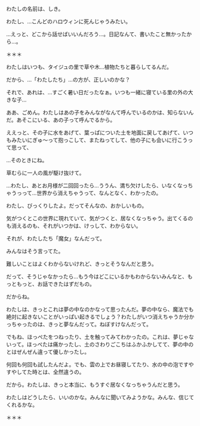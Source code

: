 ﻿わたしの名前は、しき。

わたし、…こんどのハロウィンに死んじゃうみたい。

…えっと、どこから話せばいいんだろう…。日記なんて、書いたこと無かったから…。

＊＊＊

わたしはいつも、タイジュの里で草や木…植物たちと暮らしてるんだ。

だから、…「わたしたち」…の方が、正しいのかな？

それで、あれは、…すごく暑い日だったなぁ。いつも一緒に寝ている里の外の大きな子…

ああ、ごめん。わたしはあの子をみんながなんて呼んでいるのかは、知らないんだ。あそこにいる、あの子って呼んでるから。

ええっと、その子に水をあげて、葉っぱについた土を地面に戻してあげて、いつもみたいにぎゅ〜って抱っこして、またねってして、他の子にも会いに行こうって思って、

…そのときにね。

草むらに一人の風が駆け抜けて。

…わたし、あとお月様が二回回ったら…ううん、満ち欠けしたら、いなくなっちゃうっって…世界から消えちゃうって、なんとなく、わかったの。

わたし、びっくりしたよ。だってそんなの、おかしいもの。

気がつくとこの世界に現れていて、気がつくと、居なくなっちゃう。出てくるのも消えるのも、それがいつかは、けっして、わからない。

それが、わたしたち「魔女」なんだって。

みんなはそう言ってた。

難しいことはよくわからないけれど、きっとそうなんだと思う。

だって、そうじゃなかったら…もう今はどこにいるかもわからないみんなと、もっともっと、お話できたはずだもの。

だからね。

わたしは、きっとこれは夢の中なのかなって思ったんだ。夢の中なら、魔法でも絶対に起きないことがいっぱい起きるでしょう？わたしがいつ消えちゃうか分かっちゃったのは、きっと夢なんだって。ねぼすけなんだって。

でもね、ほっぺたをつねったり、土を触ってみてわかったの。これは、夢じゃないって。ほっぺたは痛かったし、土のさわりごこちはふかふかしてて、夢の中のとはぜんぜん違って優しかったし。

何回も何回も試したんだよ。でも、雲の上でお昼寝してたり、水の中の泡ですやすやしてた時とは、全然違うの。

だから。わたしは、きっと本当に、もうすぐ居なくなっちゃうんだと思う。

わたしはどうしたら、いいのかな。みんなに聞いてみようかな。みんな、信じてくれるかな。

＊＊＊


